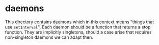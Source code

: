 daemons
=======

This directory contains daemons which in this context means "things that
use `setInterval`".  Each daemon should be a function that returns a
stop function.  They are implicitly singletons, should a case arise that
requires non-singleton daemons we can adapt then.